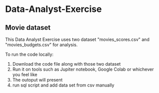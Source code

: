 # Data-Analyst-Exercise
## Movie dataset 
This Data Analyst Exercise uses two dataset "movies_scores.csv" and "movies_budgets.csv" for analysis.

To run the code locally:
1. Download the code file along with those two dataset
2. Run it on tools such as Jupiter notebook, Google Colab or whichever you feel like
3. The outoput will present 
4. run sql script and add data set from csv manually
